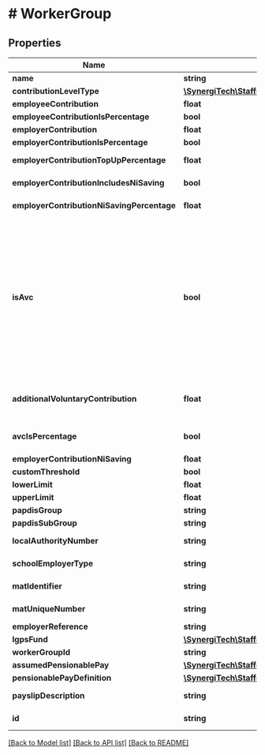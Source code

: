 # # WorkerGroup

## Properties

Name | Type | Description | Notes
------------ | ------------- | ------------- | -------------
**name** | **string** |  |
**contributionLevelType** | [**\SynergiTech\Staffology\Model\PensionContributionLevelType**](PensionContributionLevelType.md) |  | [optional]
**employeeContribution** | **float** |  | [optional]
**employeeContributionIsPercentage** | **bool** |  | [optional]
**employerContribution** | **float** |  | [optional]
**employerContributionIsPercentage** | **bool** |  | [optional]
**employerContributionTopUpPercentage** | **float** | Increase Employer Contribution by this percentage of the Employee Contribution | [optional]
**employerContributionIncludesNiSaving** | **bool** | Employer Contribution includes the Employers NI saving | [optional]
**employerContributionNiSavingPercentage** | **float** | Increase Employer Contribution by this percentage of the Employers NI saving | [optional]
**isAvc** | **bool** | Determines whether the workergroup uses additonal voluntary contributions.  This property will automatically be set to true for the following Contribution Level Types: TpFasterAccrual, TpAdditionalPensionContributions, TpActuariallyAdjustedBenefits, TpFamilyBenefits, tpPastAddedYears, tpHigherSalaries, tpPreston, tpElectedFurtherEmployment, LgpsAdditionalPensionContributions, LgpsSharedAdditionalPensionContributions, LgpsAdditionalRegularContributions, LgpsAddedYearsContributions, LgpsSharedAdditionalPensionLumpSump, LgpsPartTimeBuyBack, PrudentialAVC. | [optional]
**additionalVoluntaryContribution** | **float** | Any additional voluntary amount the employee contributes towards the pension. Could be a percentage or a fixed amount depending on AvcIsPercentage. | [optional]
**avcIsPercentage** | **bool** | Determines whether the Value of the Additional Voluntary Contribution is a fixed amount or a percentage, | [optional]
**employerContributionNiSaving** | **float** | Employers NI Saving | [optional]
**customThreshold** | **bool** |  | [optional]
**lowerLimit** | **float** |  | [optional]
**upperLimit** | **float** |  | [optional]
**papdisGroup** | **string** |  | [optional]
**papdisSubGroup** | **string** |  | [optional]
**localAuthorityNumber** | **string** | Only applicable if ContributionLevelType is TeachersPensionEnglandAndWales | [optional]
**schoolEmployerType** | **string** | Only applicable if ContributionLevelType is TeachersPensionEnglandAndWales | [optional]
**matIdentifier** | **string** | Only applicable if ContributionLevelType is TeachersPensionEnglandAndWales | [optional]
**matUniqueNumber** | **string** | Only applicable if ContributionLevelType is TeachersPensionEnglandAndWales | [optional]
**employerReference** | **string** |  | [optional]
**lgpsFund** | [**\SynergiTech\Staffology\Model\LgpsFund**](LgpsFund.md) |  | [optional]
**workerGroupId** | **string** | [readonly] | [optional]
**assumedPensionablePay** | [**\SynergiTech\Staffology\Model\AssumedPensionablePay**](AssumedPensionablePay.md) |  | [optional]
**pensionablePayDefinition** | [**\SynergiTech\Staffology\Model\PensionablePayDefinition**](PensionablePayDefinition.md) |  | [optional]
**payslipDescription** | **string** | Used for overwriting the pension description that is displayed on the payslip | [optional]
**id** | **string** | [readonly] The unique id of the object | [optional] [readonly]

[[Back to Model list]](../../README.md#models) [[Back to API list]](../../README.md#endpoints) [[Back to README]](../../README.md)
